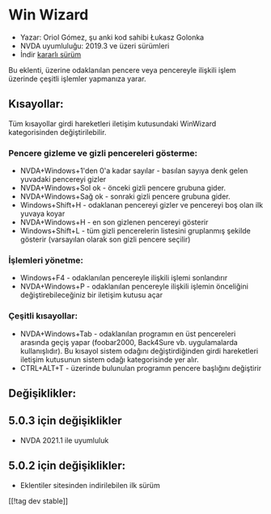 # Win Wizard #

* Yazar: Oriol Gómez, şu anki kod sahibi Łukasz Golonka
* NVDA uyumluluğu: 2019.3 ve üzeri sürümleri
* İndir [kararlı sürüm][1]

Bu eklenti, üzerine odaklanılan pencere veya pencereyle ilişkili işlem
üzerinde çeşitli işlemler yapmanıza yarar.

## Kısayollar:
Tüm kısayollar girdi hareketleri iletişim kutusundaki WinWizard
kategorisinden değiştirilebilir.
### Pencere gizleme ve gizli pencereleri gösterme:
* NVDA+Windows+1'den 0'a kadar sayılar - basılan sayıya denk gelen yuvadaki
  pencereyi gizler
* NVDA+Windows+Sol ok - önceki gizli pencere grubuna gider.
* NVDA+Windows+Sağ ok - sonraki gizli pencere grubuna gider.
* Windows+Shift+H - odaklanan pencereyi gizler ve pencereyi boş olan ilk
  yuvaya koyar
* NVDA+Windows+H - en son gizlenen pencereyi gösterir
* Windows+Shift+L - tüm gizli pencerelerin listesini gruplanmış şekilde
  gösterir (varsayılan olarak son gizli pencere seçilir)

### İşlemleri yönetme:
* Windows+F4 - odaklanılan pencereyle ilişkili işlemi sonlandırır
* NVDA+Windows+P - odaklanılan pencereyle ilişkili işlemin önceliğini
  değiştirebileceğiniz bir iletişim kutusu açar

### Çeşitli kısayollar:
* NVDA+Windows+Tab - odaklanılan programın en üst pencereleri arasında geçiş
  yapar (foobar2000, Back4Sure vb. uygulamalarda kullanışlıdır). Bu kısayol
  sistem odağını değiştirdiğinden girdi hareketleri iletişim kutusunun
  sistem odağı kategorisinde yer alır.
* CTRL+ALT+T - üzerinde bulunulan programın pencere başlığını değiştirir

## Değişiklikler:

## 5.0.3 için değişiklikler

* NVDA 2021.1 ile uyumluluk

## 5.0.2 için değişiklikler:

- Eklentiler sitesinden indirilebilen ilk sürüm

[[!tag dev stable]]

[1]: https://addons.nvda-project.org/files/get.php?file=winwizard
